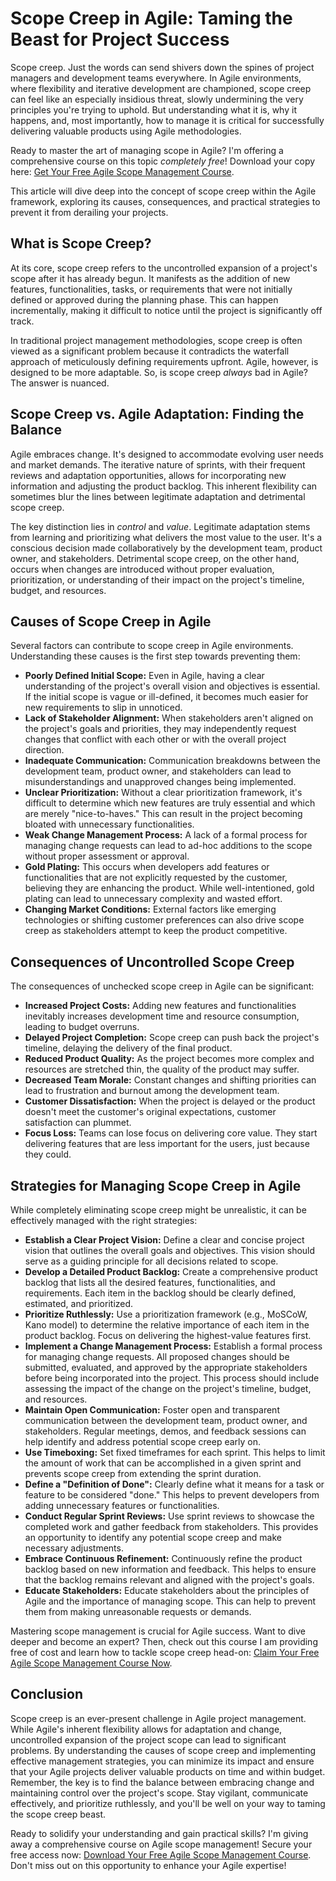 # Scope Creep in Agile: Taming the Beast for Project Success

Scope creep. Just the words can send shivers down the spines of project managers and development teams everywhere. In Agile environments, where flexibility and iterative development are championed, scope creep can feel like an especially insidious threat, slowly undermining the very principles you're trying to uphold. But understanding what it is, why it happens, and, most importantly, how to manage it is critical for successfully delivering valuable products using Agile methodologies.

Ready to master the art of managing scope in Agile? I'm offering a comprehensive course on this topic *completely free*! Download your copy here: [Get Your Free Agile Scope Management Course](https://udemywork.com/scope-creep-agile).

This article will dive deep into the concept of scope creep within the Agile framework, exploring its causes, consequences, and practical strategies to prevent it from derailing your projects.

## What is Scope Creep?

At its core, scope creep refers to the uncontrolled expansion of a project's scope after it has already begun. It manifests as the addition of new features, functionalities, tasks, or requirements that were not initially defined or approved during the planning phase. This can happen incrementally, making it difficult to notice until the project is significantly off track.

In traditional project management methodologies, scope creep is often viewed as a significant problem because it contradicts the waterfall approach of meticulously defining requirements upfront. Agile, however, is designed to be more adaptable. So, is scope creep *always* bad in Agile? The answer is nuanced.

## Scope Creep vs. Agile Adaptation: Finding the Balance

Agile embraces change. It's designed to accommodate evolving user needs and market demands. The iterative nature of sprints, with their frequent reviews and adaptation opportunities, allows for incorporating new information and adjusting the product backlog. This inherent flexibility can sometimes blur the lines between legitimate adaptation and detrimental scope creep.

The key distinction lies in *control* and *value*. Legitimate adaptation stems from learning and prioritizing what delivers the most value to the user. It's a conscious decision made collaboratively by the development team, product owner, and stakeholders. Detrimental scope creep, on the other hand, occurs when changes are introduced without proper evaluation, prioritization, or understanding of their impact on the project's timeline, budget, and resources.

## Causes of Scope Creep in Agile

Several factors can contribute to scope creep in Agile environments. Understanding these causes is the first step towards preventing them:

*   **Poorly Defined Initial Scope:** Even in Agile, having a clear understanding of the project's overall vision and objectives is essential. If the initial scope is vague or ill-defined, it becomes much easier for new requirements to slip in unnoticed.
*   **Lack of Stakeholder Alignment:** When stakeholders aren't aligned on the project's goals and priorities, they may independently request changes that conflict with each other or with the overall project direction.
*   **Inadequate Communication:** Communication breakdowns between the development team, product owner, and stakeholders can lead to misunderstandings and unapproved changes being implemented.
*   **Unclear Prioritization:** Without a clear prioritization framework, it's difficult to determine which new features are truly essential and which are merely "nice-to-haves." This can result in the project becoming bloated with unnecessary functionalities.
*   **Weak Change Management Process:** A lack of a formal process for managing change requests can lead to ad-hoc additions to the scope without proper assessment or approval.
*   **Gold Plating:** This occurs when developers add features or functionalities that are not explicitly requested by the customer, believing they are enhancing the product. While well-intentioned, gold plating can lead to unnecessary complexity and wasted effort.
*   **Changing Market Conditions:** External factors like emerging technologies or shifting customer preferences can also drive scope creep as stakeholders attempt to keep the product competitive.

## Consequences of Uncontrolled Scope Creep

The consequences of unchecked scope creep in Agile can be significant:

*   **Increased Project Costs:** Adding new features and functionalities inevitably increases development time and resource consumption, leading to budget overruns.
*   **Delayed Project Completion:** Scope creep can push back the project's timeline, delaying the delivery of the final product.
*   **Reduced Product Quality:** As the project becomes more complex and resources are stretched thin, the quality of the product may suffer.
*   **Decreased Team Morale:** Constant changes and shifting priorities can lead to frustration and burnout among the development team.
*   **Customer Dissatisfaction:** When the project is delayed or the product doesn't meet the customer's original expectations, customer satisfaction can plummet.
*   **Focus Loss:** Teams can lose focus on delivering core value. They start delivering features that are less important for the users, just because they could.

## Strategies for Managing Scope Creep in Agile

While completely eliminating scope creep might be unrealistic, it can be effectively managed with the right strategies:

*   **Establish a Clear Project Vision:** Define a clear and concise project vision that outlines the overall goals and objectives. This vision should serve as a guiding principle for all decisions related to scope.
*   **Develop a Detailed Product Backlog:** Create a comprehensive product backlog that lists all the desired features, functionalities, and requirements. Each item in the backlog should be clearly defined, estimated, and prioritized.
*   **Prioritize Ruthlessly:** Use a prioritization framework (e.g., MoSCoW, Kano model) to determine the relative importance of each item in the product backlog. Focus on delivering the highest-value features first.
*   **Implement a Change Management Process:** Establish a formal process for managing change requests. All proposed changes should be submitted, evaluated, and approved by the appropriate stakeholders before being incorporated into the project. This process should include assessing the impact of the change on the project's timeline, budget, and resources.
*   **Maintain Open Communication:** Foster open and transparent communication between the development team, product owner, and stakeholders. Regular meetings, demos, and feedback sessions can help identify and address potential scope creep early on.
*   **Use Timeboxing:** Set fixed timeframes for each sprint. This helps to limit the amount of work that can be accomplished in a given sprint and prevents scope creep from extending the sprint duration.
*   **Define a "Definition of Done":** Clearly define what it means for a task or feature to be considered "done." This helps to prevent developers from adding unnecessary features or functionalities.
*   **Conduct Regular Sprint Reviews:** Use sprint reviews to showcase the completed work and gather feedback from stakeholders. This provides an opportunity to identify any potential scope creep and make necessary adjustments.
*   **Embrace Continuous Refinement:** Continuously refine the product backlog based on new information and feedback. This helps to ensure that the backlog remains relevant and aligned with the project's goals.
*   **Educate Stakeholders:** Educate stakeholders about the principles of Agile and the importance of managing scope. This can help to prevent them from making unreasonable requests or demands.

Mastering scope management is crucial for Agile success. Want to dive deeper and become an expert? Then, check out this course I am providing free of cost and learn how to tackle scope creep head-on: [Claim Your Free Agile Scope Management Course Now](https://udemywork.com/scope-creep-agile).

## Conclusion

Scope creep is an ever-present challenge in Agile project management. While Agile's inherent flexibility allows for adaptation and change, uncontrolled expansion of the project scope can lead to significant problems. By understanding the causes of scope creep and implementing effective management strategies, you can minimize its impact and ensure that your Agile projects deliver valuable products on time and within budget. Remember, the key is to find the balance between embracing change and maintaining control over the project's scope. Stay vigilant, communicate effectively, and prioritize ruthlessly, and you'll be well on your way to taming the scope creep beast.

Ready to solidify your understanding and gain practical skills? I'm giving away a comprehensive course on Agile scope management! Secure your free access now: [Download Your Free Agile Scope Management Course](https://udemywork.com/scope-creep-agile). Don't miss out on this opportunity to enhance your Agile expertise!
